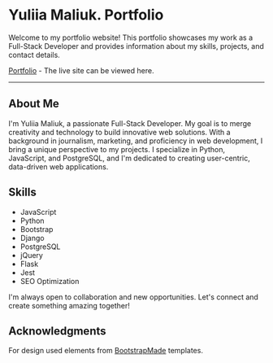   # **Yuliia Maliuk. Portfolio**

Welcome to my portfolio website! This portfolio showcases my work as a Full-Stack Developer and provides information about my skills, projects, and contact details.

[Portfolio](https://julia-cloudname.github.io/portfolio/index.html) - The live site can be viewed here.

<hr>

## About Me
I'm Yuliia Maliuk, a passionate Full-Stack Developer. My goal is to merge creativity and technology to build innovative web solutions. With a background in journalism, marketing, and proficiency in web development, I bring a unique perspective to my projects. I specialize in Python, JavaScript, and PostgreSQL, and I'm dedicated to creating user-centric, data-driven web applications.

## Skills
- JavaScript
- Python
- Bootstrap
- Django
- PostgreSQL
- jQuery
- Flask
- Jest
- SEO Optimization

I'm always open to collaboration and new opportunities. Let's connect and create something amazing together!

## Acknowledgments
For design used elements from [BootstrapMade](https://bootstrapmade.com/) templates.
